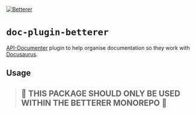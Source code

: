 [![Betterer](https://raw.githubusercontent.com/phenomnomnominal/betterer/master/docs/logo.png)](https://phenomnomnominal.github.io/betterer/)

# `doc-plugin-betterer`

[API-Documenter](https://rushstack.io/pages/api/api-documenter/) plugin to help organise documentation so they work with [Docusaurus](https://docusaurus.io/).

## Usage

> ## 🚨 THIS PACKAGE SHOULD ONLY BE USED WITHIN THE BETTERER MONOREPO 🚨
